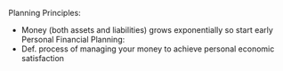 Planning Principles:
- Money (both assets and liabilities) grows exponentially so start early 
Personal Financial Planning:
- Def. process of managing your money to achieve personal economic satisfaction